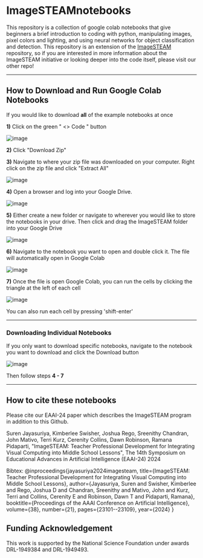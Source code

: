 # ImageSTEAMnotebooks
This repository is a collection of google colab notebooks that give beginners a brief introduction to coding with python, manipulating images, pixel colors and lighting, and using neural networks for object classification and detection. This repository is an extension of the [ImageSTEAM](https://github.com/ImagingLyceum-ASU/ImageSTEAM) repository, so if you are interested in more information about the ImageSTEAM initiative or looking deeper into the code itself, please visit our other repo! 

---

## How to Download and Run Google Colab Notebooks
If you would like to download **all** of the example notebooks at once

**1)** Click on the green " <> Code " button

![image](https://github.com/user-attachments/assets/af07181f-c305-4646-996f-11865f9dcb6f)


**2)** Click "Download Zip" 

**3)** Navigate to where your zip file was downloaded on your computer. Right click on the zip file and click "Extract All"

![image](https://github.com/user-attachments/assets/42d6aed7-143d-4463-bdc6-44aabf72f2ff)


**4)** Open a browser and log into your Google Drive. 

![image](https://github.com/user-attachments/assets/5b37f855-fb2b-40cd-a27e-a286c125a07f)




**5)** Either create a new folder or navigate to wherever you would like to store the notebooks in your drive. Then click and drag the ImageSTEAM folder into your Google Drive

![image](https://github.com/user-attachments/assets/2ba222a7-16fc-4212-a47e-3618a2031467)


**6)** Navigate to the notebook you want to open and double click it. The file will automatically open in Google Colab

![image](https://github.com/user-attachments/assets/92db821c-2f20-44ff-9488-6b1e38ab9c21)


**7)** Once the file is open Google Colab, you can run the cells by clicking the triangle at the left of each cell

![image](https://github.com/user-attachments/assets/e78c24a4-7890-4f29-bfdf-aea38bbe5749)

You can also run each cell by pressing 'shift-enter'

---

### Downloading Individual Notebooks

If you only want to download specific notebooks, navigate to the notebook you want to download and click the Download button

![image](https://github.com/user-attachments/assets/66e8eb26-eb75-45a0-8428-3d3777af0744)

Then follow steps **4 - 7**

---
## How to cite these notebooks
Please cite our EAAI-24 paper which describes the ImageSTEAM program in addition to this Github.

Suren Jayasuriya, Kimberlee Swisher, Joshua Rego, Sreenithy Chandran, John Mativo, Terri Kurz, Cerenity Collins, Dawn Robinson, Ramana Pidaparti, "ImageSTEAM: Teacher Professional Development for Integrating Visual Computing into Middle School Lessons", The 14th Symposium on Educational Advances in Artificial Intelligence (EAAI-24) 2024

Bibtex:
@inproceedings{jayasuriya2024imagesteam,
  title={ImageSTEAM: Teacher Professional Development for Integrating Visual Computing into Middle School Lessons},
  author={Jayasuriya, Suren and Swisher, Kimberlee and Rego, Joshua D and Chandran, Sreenithy and Mativo, John and Kurz, Terri and Collins, Cerenity E and Robinson, Dawn T and Pidaparti, Ramana},
  booktitle={Proceedings of the AAAI Conference on Artificial Intelligence},
  volume={38},
  number={21},
  pages={23101--23109},
  year={2024}
}

## Funding Acknowledgement
This work is supported by the National Science Foundation under awards DRL-1949384 and DRL-1949493. 

